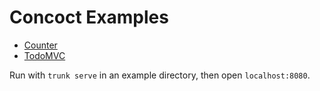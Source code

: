 # Concoct Examples
- [Counter](https://github.com/concoct-rs/concoct/blob/main/examples/counter/src/main.rs)
- [TodoMVC](https://github.com/concoct-rs/concoct/blob/main/examples/todomvc/src/main.rs)

Run with `trunk serve` in an example directory, then open `localhost:8080`.
